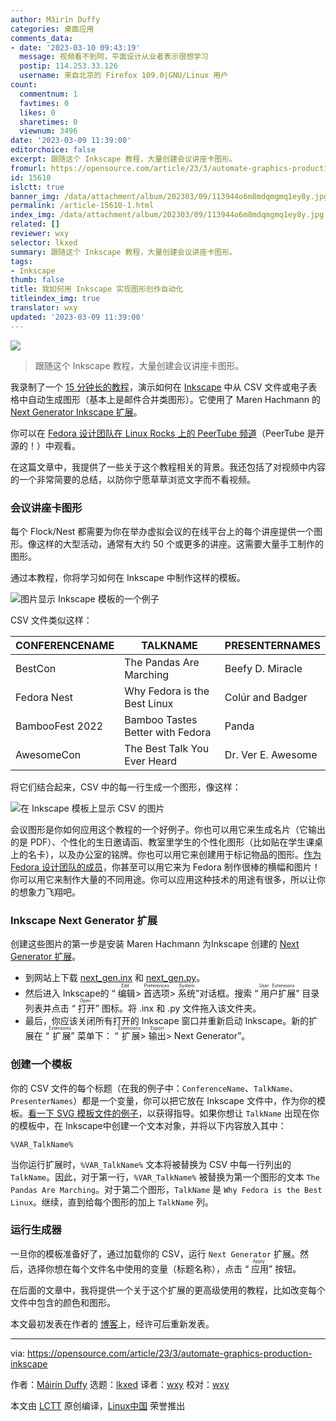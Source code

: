 ```yaml
---
author: Máirín Duffy
categories: 桌面应用
comments_data:
- date: '2023-03-10 09:43:19'
  message: 视频看不到阿，平面设计从业者表示很想学习
  postip: 114.253.33.126
  username: 来自北京的 Firefox 109.0|GNU/Linux 用户
count:
  commentnum: 1
  favtimes: 0
  likes: 0
  sharetimes: 0
  viewnum: 3496
date: '2023-03-09 11:39:00'
editorchoice: false
excerpt: 跟随这个 Inkscape 教程，大量创建会议讲座卡图形。
fromurl: https://opensource.com/article/23/3/automate-graphics-production-inkscape
id: 15610
islctt: true
banner_img: /data/attachment/album/202303/09/113944o6m8mdqmgmq1ey8y.jpg
permalink: /article-15610-1.html
index_img: /data/attachment/album/202303/09/113944o6m8mdqmgmq1ey8y.jpg.thumb.jpg
related: []
reviewer: wxy
selector: lkxed
summary: 跟随这个 Inkscape 教程，大量创建会议讲座卡图形。
tags:
- Inkscape
thumb: false
title: 我如何用 Inkscape 实现图形创作自动化
titleindex_img: true
translator: wxy
updated: '2023-03-09 11:39:00'
---
```


![](/data/attachment/album/202303/09/113944o6m8mdqmgmq1ey8y.jpg)



> 
> 跟随这个 Inkscape 教程，大量创建会议讲座卡图形。
> 
> 
> 


我录制了一个 [15 分钟长的教程](https://peertube.linuxrocks.online/w/sf8Vqgg3aRkPKpb7KMsHgH)，演示如何在 [Inkscape](http://inkscape.org) 中从 CSV 文件或电子表格中自动生成图形（基本上是邮件合并类图形）。它使用了 Maren Hachmann 的 [Next Generator Inkscape 扩展](https://gitlab.com/Moini/nextgenerator)。


你可以在 [Fedora 设计团队在 Linux Rocks 上的 PeerTube 频道](https://peertube.linuxrocks.online/c/fedora_design/videos)（PeerTube 是开源的！）中观看。


在这篇文章中，我提供了一些关于这个教程相关的背景。我还包括了对视频中内容的一个非常简要的总结，以防你宁愿草草浏览文字而不看视频。


### 会议讲座卡图形


每个 Flock/Nest 都需要为你在举办虚拟会议的在线平台上的每个讲座提供一个图形。像这样的大型活动，通常有大约 50 个或更多的讲座。这需要大量手工制作的图形。


通过本教程，你将学习如何在 Inkscape 中制作这样的模板。


![图片显示 Inkscape 模板的一个例子](/data/attachment/album/202303/09/113958smiv4nhrr4i7xcsi.png)


CSV 文件类似这样：




| CONFERENCENAME | TALKNAME | PRESENTERNAMES |
| --- | --- | --- |
| BestCon | The Pandas Are Marching | Beefy D. Miracle |
| Fedora Nest | Why Fedora is the Best Linux | Colúr and Badger |
| BambooFest 2022 | Bamboo Tastes Better with Fedora | Panda |
| AwesomeCon | The Best Talk You Ever Heard | Dr. Ver E. Awesome |


将它们结合起来，CSV 中的每一行生成一个图形，像这样：


![在 Inkscape 模板上显示 CSV 的图片](/data/attachment/album/202303/09/113959g7eztqxqk4mr5mmd.png)


会议图形是你如何应用这个教程的一个好例子。你也可以用它来生成名片（它输出的是 PDF）、个性化的生日邀请函、教室里学生的个性化图形（比如贴在学生课桌上的名卡），以及办公室的铭牌。你也可以用它来创建用于标记物品的图形。[作为 Fedora 设计团队的成员](https://matrix.to/#/#design:fedoraproject.org)，你甚至可以用它来为 Fedora 制作很棒的横幅和图片！你可以用它来制作大量的不同用途。你可以应用这种技术的用途有很多，所以让你的想象力飞翔吧。


### Inkscape Next Generator 扩展


创建这些图片的第一步是安装 Maren Hachmann 为Inkscape 创建的 [Next Generator 扩展](https://gitlab.com/Moini/nextgenerator)。


* 到网站上下载 [next\_gen.inx](https://gitlab.com/Moini/nextgenerator/-/raw/master/next_gen.inx?inline=false) 和 [next\_gen.py](https://gitlab.com/Moini/nextgenerator/-/raw/master/next_gen.py?inline=false)。
* 然后进入 Inkscape的 “<ruby> 编辑 <rt>  Edit </rt></ruby> > <ruby> 首选项 <rt>  Preferences </rt></ruby> > <ruby> 系统 <rt>  System </rt></ruby>”对话框。搜索 “<ruby> 用户扩展 <rt>  User Extensions </rt></ruby>” 目录列表并点击 “<ruby> 打开 <rt>  Open </rt></ruby>” 图标。将 .inx 和 .py 文件拖入该文件夹。
* 最后，你应该关闭所有打开的 Inkscape 窗口并重新启动 Inkscape。新的扩展在 “<ruby> 扩展 <rt>  Extensions </rt></ruby>” 菜单下： “<ruby> 扩展 <rt>  Extensions </rt></ruby> > <ruby> 输出 <rt>  Export </rt></ruby> > Next Generator”。


### 创建一个模板


你的 CSV 文件的每个标题（在我的例子中：`ConferenceName`、`TalkName`、`PresenterNames`）都是一个变量，你可以把它放在 Inkscape 文件中，作为你的模板。[看一下 SVG 模板文件的例子](https://gitlab.com/fedora/design/team/tutorials/inkscape-automation/-/blob/main/template-simple.svg)，以获得指导。如果你想让 `TalkName` 出现在你的模板中，在 Inkscape中创建一个文本对象，并将以下内容放入其中：



```
%VAR_TalkName%

```

当你运行扩展时，`%VAR_TalkName%` 文本将被替换为 CSV 中每一行列出的 `TalkName`。因此，对于第一行，`%VAR_TalkName%` 被替换为第一个图形的文本 `The Pandas Are Marching`。对于第二个图形，`TalkName` 是 `Why Fedora is the Best Linux`。继续，直到给每个图形的加上 `TalkName` 列。


### 运行生成器


一旦你的模板准备好了，通过加载你的 CSV，运行 `Next Generator` 扩展。然后，选择你想在每个文件名中使用的变量（标题名称），点击 “<ruby> 应用 <rt>  Apply </rt></ruby>” 按钮。


在后面的文章中，我将提供一个关于这个扩展的更高级使用的教程，比如改变每个文件中包含的颜色和图形。


本文最初发表在作者的 [博客](https://blog.linuxgrrl.com/2022/07/19/how-to-automate-graphics-production-with-inkscape/)上，经许可后重新发表。




---


via: <https://opensource.com/article/23/3/automate-graphics-production-inkscape>


作者：[Máirín Duffy](https://opensource.com/users/mairin) 选题：[lkxed](https://github.com/lkxed/) 译者：[wxy](https://github.com/wxy) 校对：[wxy](https://github.com/wxy)


本文由 [LCTT](https://github.com/LCTT/TranslateProject) 原创编译，[Linux中国](https://linux.cn/) 荣誉推出